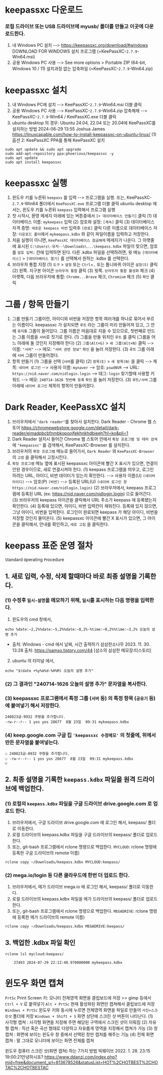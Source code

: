 
# keepassxc 다운로드

### 로컬 드라이브 또는 USB 드라이브에 myusb/ 폴더를 만들고 이곳에 다운로드한다.

1. 내 Windows PC 설치 --> https://keepassxc.org/download/#windows DOWNLOAD FOR WINDOWS 설치 프로그램
(=KeePassXC-`2.7.9`-Win64.msi)
2. 공용 Windows PC 사용 --> See more options > Portable ZIP (64-bit, Windows 10 / 11) 설치과정 없는 압축파일
(=KeePassXC-`2.7.9`-Win64.zip)

# keepassxc 설치

1. 내 Windows PC에 설치 --> KeePassXC-`2.7.9`-Win64.msi 더블 클릭
1. 공용 Windows PC 사용 --> KeePassXC-`2.7.9`-Win64.zip 압축해제 --> KeePassXC-`2.7.9`-Win64 / KeePassXC.exe 더블 클릭
1. ubuntu desktop 의 경우: Ubuntu 24.04, 22.04 또는 20.04에 KeePassXC를 설치하는 방법 2024-06-29 13:55 Joshua James
https://linuxcapable.com/how-to-install-keepassxc-on-ubuntu-linux/
(1) 옵션 2: KeePassXC PPA를 통해 KeePassXC 설치
```
sudo apt update && sudo apt upgrade
sudo add-apt-repository ppa:phoerious/keepassxc -y
sudo apt update
sudo apt install keepassxc
```

# keepassxc 실행

1. 윈도우 키를 누른뒤 `keepass` 를 입력 --> 프로그램을 실행.
또는, KeePassXC-`2.7.9`-Win64 폴더에서 `KeePassXC.exe` 프로그램 더블 클릭
ubuntu desktop 에서는, 윈도우 키를 누른뒤 `keepass` 입력해서 프로그램 실행
1. 첫 시작시, 환영 메세지 아래에 있는 버튼중에서 `[+ 데이터베이스 만들기]` 클릭
(1) 데이터베이스 이름: `mykeepass` 입력
(2) 암호화 설정: `[계속]` 클릭
(3) 데이터베이스 자격 증명: `새로운 keepass 비번` 입력후 `[완료]` 클릭
다른 이름으로 데이터베이스 저장: `다운로드 폴더`에서 `mykeepass.kdbx` 와 같이 파일이름을 입력하고 저장한다.
1. 처음 실행이 아니면, `KeePassXC 데이터베이스 잠금해제` 메세지가 나온다.
그 아랫줄에 표시된 `C:\Users\-유저--\Downloads\...\keepass.kdbx` 파일이 맞으면,
암호를 `암호 입력:` 칸에 입력하면 된다.
다른 .kdbx 파일을 선택하려면, 윗 메뉴 `[데이터베이스]` > `[데이터베이스 열기]` 를 선택해서 원하는 .kdbx 를 선택한다.
1. 브라우저 통합 지정
(1) `도구` > `설정` 또는 `Ctrl`+`,` 또는 톱니바퀴 아이콘 `설정(S)` 클릭
(2) 왼쪽. 지구본 아이콘 `브라우저 통합` 클릭
(3) 윗쪽. `브라우저 통합 활성화` 체크
(4) 아랫쪽, 다음 브라우저에 통합: `Chrome...Brave` 체크, `Chromium` 체크
(5) `확인` 클릭

# 그룹 / 항목 만들기

1. 그룹 만들기
그룹이란, 아이디와 비번을 저장한 항목 여러개를 하나로 묶어서 부르는 이름이다.
keepassxc 가 설치되면 `루트` 라는 그룹이 미리 만들어져 있고, 그 안에 `휴지통` 그룹이 들어있다.
그룹 이름은 마음대로 지을 수 있으므로, 첫번째로 만드는 그룹 이름을 `서버`로 짓기로 한다.
(1) 그룹을 만들 위치인 `루트` 를 클릭 (그룹을 어느 아래에 둘 것인지 지정해야 한다)
(2) `그룹(Alt+G)` > `새 그룹(Alt+N)` 클릭
--> 이름: `"서버"`
--> 메모: `"서버 관련 정보"`
`확인` 을 눌러 저장한다.
(3) `루트` 그룹 아래에 `서버` 그룹이 만들어졌다.
2. 항목 만들기
(1) 그룹을 선택 (`서버`를 클릭)
(2) `항목(E)` > `새 항목(N)` 을 클릭
--> 제목: `네이버 로그인`
--> 사용자 이름: `mynaver`
--> 암호: `pswdNVR`
--> URL: `https://nid.naver.com/nidlogin.login`
--> 태그: `login` 찾기할때 사용할 키워드
--> 메모: `240714-1626 첫번째 등록`
`확인` 을 눌러 저장한다.
(3) `루트/서버` 그룹 아래에 `네이버 로그인` 제목의 항목이 만들어졌다.

# Dark Reader, KeePassXC 설치

1. 브라우저에서 `"dark reader"`를 찾아서 설치한다.
Dark Reader - Chrome 웹 스토어 https://chromewebstore.google.com/detail/dark-reader/eimadpbcbfnmbkopoojfekhnkhdbieeh?hl=ko&pli=1
1. Dark Reader 설치시 들어간 Chrome 웹 스토어 안에서 `확장 프로그램 및 테마 검색` 에 `"keepassxc"` 를 검색해서, KeePassXC-Browser 를 설치한다.
1. 브라우저의 `확장 프로그램` 메뉴로 들어가서, `Dark Reader` 와 `KeePassXC-Browser` 의 `고정` 을 클릭해서 고정시킨다.
1. `확장 프로그램` 메뉴 옆에 표시된 keepassxc 아이콘에 빨간 X 표시가 있으면, 연결이 안된 경우이므로, 새로 연결시켜야 한다.
(1) keepass 프로그램을 띄우고, 로그인 하려는 URL, 아이디, 비번 데이터가 있는지 확인한다.
--> 사용자 이름(U) `(네이버 아이디)`
--> 암호(P) `(비번)`
--> 등록된 URL(U) `(네이버 로그인 창 https://nid.naver.com/nidlogin.login)`
(2) 브라우저에서, keepass 프로그램에 등록된 URL (ex: https://nid.naver.com/nidlogin.login) 으로 들어간다.
(3) 브라우저의 keepass 아이콘을 클릭해서 URL 주소가 keepass 에 등록됐는지 확인한다.
(4) 등록돼 있으면, 아이디, 비번 입력칸이 채워진다.
등록돼 있지 않으면, 그냥 아이디, 비번을 입력한다.
로그인이 완료되면 keepass 가 해당 아이디, 비번을 저장할 것인지 물어온다.
(5) keepassxc 아이콘에 빨간 X 표시가 있으면, 그 아이콘을 클릭해서, 안내를 확인하고, `새로 고침` 을 클릭한다.

# keepass 표준 운영 절차

`S`tandard `O`perating `P`rocedure

## 1. 새로 입력, 수정, 삭제 할때마다 바로 최종 설명을 기록한다.

### (1) 수정후 `일시-설명`을 메모하기 위해, `일시`를 표시하는 다음 명령을 입력한다.

1. 윈도우의 cmd 창에서,
```
echo %date:~2,2%%date:~5,2%%date:~8,2%-%time:~0,2%%time:~3,2% 오늘의 설명 추가
```
- 출처: Windows - cmd 에서 날짜, 시간 출력하기 삼삼한소나무 2023. 11. 30. 13:28 출처: https://samso.tistory.com/44 [삼소의 삼삼한 메모장:티스토리]

2. ubuntu 의 터미널 에서,
```
echo "$(date +%y%m%d-%H%M) 오늘의 설명 추가"
```
### (2) 그 결과인 "240714-1626 오늘의 설명 추가" 문자열을 복사한다.
### (3) keepassxc 프로그램에서 특정 그룹 (`서버` 등) 의 특정 항목 (`공유기` 등) 에 붙여넣기 해서 저장한다.
```
240823금-0932 쿠팡을 추가합니다.
-rw-r--r-- 1 yos yos 28677  8월 23일  09:31 mykeepass.kdbx
```
### (4) keep.google.com 구글 킵 `'keepassxc 수정메모'` 의 첫줄에, 위에서 만든 문자열을 붙여넣는다.
```
☐ 240823금-0932 쿠팡을 추가합니다.
☐ -rw-r--r-- 1 yos yos 28677  8월 23일  09:31 mykeepass.kdbx
☑
```

## 2. 최종 설명을 기록한 `keepass.kdbx` 파일을 원격 드라이브에 백업한다.

### (1) 로컬의 `keepass.kdbx` 파일을 구글 드라이브 drive.google.com 로 업로드 한다.

1. 브라우저에서, 구글 드라이브 drive.google.com 에 로그인 해서, keepass/ 폴더로 이동한다.
1. 로컬 드라이브의 keepass.kdbx 파일을 구글 드라이브의 keepass/ 폴더로 업로드 한다.
1. 또는, git-bash 프로그램에서 rclone 명령으로 백업한다.
`MYCLOUD`: rclone 명령에 등록한 구글 드라이브의 remote 이름)
```
rclone copy ~/Downloads/keepass.kdbx MYCLOUD:keepass/
```

### (2) mega.io/login 등 다른 클라우드에 한번 더 업로드 한다.

1. 브라우저에서, 메가 드라이브 mega.io 에 로그인 해서, keepass/ 폴더로 이동한다.
1. 로컬 드라이브의 keepass.kdbx 파일을 메가 드라이브의 keepass/ 폴더로 업로드 한다.
1. 또는, git-bash 프로그램에서 rclone 명령으로 백업한다.
`MEGADRIVE`: rclone 명령에 등록한 메가 드라이브의 remote 이름)
```
rclone copy ~/Downloads/keepass.kdbx MEGADRIVE:keepass/
```

## 3. 백업한 .kdbx 파일 확인

`rclone lsl mycloud:keepass/`
```
    27493 2024-07-29 22:12:40.970000000 mykeepass.kdbx
```

# 윈도우 화면 캡쳐

`PrtSc` Print Screen 키: 모니터 전체영역 화면을 클립보드에 저장 >> gimp 등에서 `Ctrl + V` 로 붙여넣기
`Alt + PrtSc` 현재 활성화된 화면만 캡쳐해서 클립보드에 저장
`Windows + PrtSc` 윈도우 키와 동시에 누르면 전체영역 화면을 파일로 만들어 `사진>스크린샷` 폴더에 저장
`Windows + Shift + S` 화면 상단에 스크린 샷 버튼이 나타난다.
(1) 사각형 캡쳐 : 사각형 화면을 지정해 주면 해당된 구역에서 스크린 샷이 이뤄짐
(2) 자유형 캡쳐 : 직선 혹은 곡선 형태로 다양하고 자유롭게 영역을 지정해서 캡쳐가 가능
(3) 창 캡쳐 : 화면에 보이는 윈도우 창 중에서 선택된 창만 캡처를 해주는 기능
(4) 전체 화면 캡쳐 : 말 그대로 모니터에 보이는 화면 전체를 캡쳐

윈도우 컴퓨터 스크린 샷(화면 캡쳐) 하는 7가지 방법 빅웨이브 2022. 1. 28. 23:15 19:00:21안녕하시죠? https://www.ddanzi.com/index.php?mid=free&document_srl=813678526&statusList=HOT%2CHOTBEST%2CHOTAC%2CHOTBESTAC

